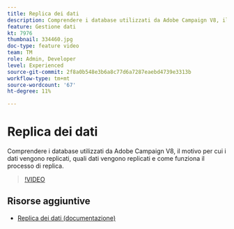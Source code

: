 ```yaml
---
title: Replica dei dati
description: Comprendere i database utilizzati da Adobe Campaign V8, il motivo per cui i dati vengono replicati, quali dati vengono replicati e come funziona il processo di replica.
feature: Gestione dati
kt: 7976
thumbnail: 334460.jpg
doc-type: feature video
team: TM
role: Admin, Developer
level: Experienced
source-git-commit: 2f8a0b548e3b6a8c77d6a7287eaebd4739e3313b
workflow-type: tm+mt
source-wordcount: '67'
ht-degree: 11%

---
```


# Replica dei dati

Comprendere i database utilizzati da Adobe Campaign V8, il motivo per cui i dati vengono replicati, quali dati vengono replicati e come funziona il processo di replica.

>[!VIDEO](https://video.tv.adobe.com/v/334460?quality=12)

## Risorse aggiuntive

* [Replica dei dati (documentazione)](https://experienceleague.adobe.com/docs/campaign/campaign-v8/config/replication.html?lang=en#data-replication)
